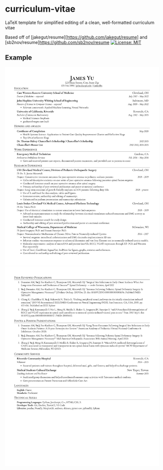 # curriculum-vitae
LaTeX template for simplified editing of a clean, well-formatted curriculum vitae

Based off of [jakegut/resume][https://github.com/jakegut/resume] and [sb2nov/resume]https://github.com/sb2nov/resume
[![License: MIT](https://img.shields.io/badge/License-MIT-blue.svg)](https://opensource.org/licenses/MIT)

## Example

![cv_image](CV_Page_1.png)
![cv_image](CV_Page_2.png)
